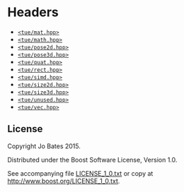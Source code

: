 Headers
=======
- [`<tue/mat.hpp>`](headers/mat.md)
- [`<tue/math.hpp>`](headers/math.md)
- [`<tue/pose2d.hpp>`](headers/pose2d.md)
- [`<tue/pose3d.hpp>`](headers/pose3d.md)
- [`<tue/quat.hpp>`](headers/quat.md)
- [`<tue/rect.hpp>`](headers/rect.md)
- [`<tue/simd.hpp>`](headers/simd.md)
- [`<tue/size2d.hpp>`](headers/size2d.md)
- [`<tue/size3d.hpp>`](headers/size3d.md)
- [`<tue/unused.hpp>`](headers/unused.md)
- [`<tue/vec.hpp>`](headers/vec.md)

License
-------
Copyright Jo Bates 2015.

Distributed under the Boost Software License, Version 1.0.

See accompanying file [LICENSE_1_0.txt](../LICENSE_1_0.txt) or copy at
http://www.boost.org/LICENSE_1_0.txt.
